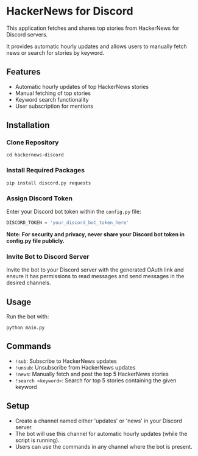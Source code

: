 # HackerNews for Discord

This application fetches and shares top stories from HackerNews for Discord servers. 

It provides automatic hourly updates and allows users to manually fetch news or search for stories by keyword.

## Features

- Automatic hourly updates of top HackerNews stories
- Manual fetching of top stories
- Keyword search functionality
- User subscription for mentions

## Installation

### Clone Repository

```git clone https://github.com/jntm7/hackernews-discord.git
cd hackernews-discord
```

### Install Required Packages

```
pip install discord.py requests
```

### Assign Discord Token

Enter your Discord bot token within the `config.py` file:

```python
DISCORD_TOKEN = 'your_discord_bot_token_here'
```

**Note: For security and privacy, never share your Discord bot token in config.py file publicly.**

### Invite Bot to Discord Server

Invite the bot to your Discord server with the generated OAuth link and ensure it has permissions to read messages and send messages in the desired channels.

## Usage

Run the bot with:

```
python main.py
```

## Commands

- `!sub`: Subscribe to HackerNews updates
- `!unsub`: Unsubscribe from HackerNews updates
- `!news`: Manually fetch and post the top 5 HackerNews stories
- `!search <keyword>`: Search for top 5 stories containing the given keyword

## Setup

- Create a channel named either 'updates' or 'news' in your Discord server.
- The bot will use this channel for automatic hourly updates (while the script is running).
- Users can use the commands in any channel where the bot is present.

